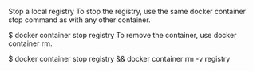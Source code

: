 Stop a local registry
To stop the registry, use the same docker container stop command as with any other container.

$ docker container stop registry
To remove the container, use docker container rm.

$ docker container stop registry && docker container rm -v registry